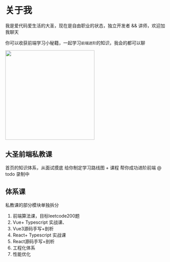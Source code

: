 
<script setup>
import { VPTeamMembers } from 'vitepress/theme'

const members = [
  {
    avatar: 'https://www.github.com/yyx990803.png',
    name: 'Evan You',
    title: 'Creator',
    links: [
      { icon: 'github', link: 'https://github.com/yyx990803' },
      { icon: 'twitter', link: 'https://twitter.com/youyuxi' }
    ]
  }
]
</script>



# 关于我

我是爱代码爱生活的大圣，现在是自由职业的状态，独立开发者 && 讲师，欢迎加我聊天

你可以收获前端学习小秘籍，一起学习`前端进阶`的知识，我会的都可以聊


<!-- <VPTeamMembers size="medium" :members="members" /> -->



<img src="https://cdn.jsdelivr.net/gh/shengxinjing/static/xiao3.jpg" width="280">


## 大圣前端私教课

首页的知识体系，从面试摸底 给你制定学习路线图 + 课程  帮你成功进阶前端
@ todo  录制中

## 体系课
私教课的部分模块单独拆分

1. 前端算法课，目标leetcode200题
2. Vue+ Typescript 实战课、
3. Vue3源码手写+剖析
4. React+ Typescript 实战课
5. React源码手写+剖析
6. 工程化体系
7. 性能优化

